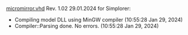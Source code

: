 
[micromirror.vhd](https://github.com/Kolchuzhin/micromirror_cell_in_VHDL-AMS/blob/master/Simplorer_model/micromirror.vhd)
Rev. 1.02 29.01.2024 for Simplorer:

* Compiling model DLL using MinGW compiler  (10:55:28  Jan 29, 2024)
* Compiler::Parsing done. No errors.  (10:55:28  Jan 29, 2024)
